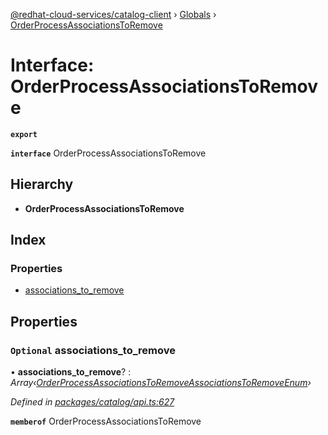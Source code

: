 [@redhat-cloud-services/catalog-client](../README.md) › [Globals](../globals.md) › [OrderProcessAssociationsToRemove](orderprocessassociationstoremove.md)

# Interface: OrderProcessAssociationsToRemove

**`export`** 

**`interface`** OrderProcessAssociationsToRemove

## Hierarchy

* **OrderProcessAssociationsToRemove**

## Index

### Properties

* [associations_to_remove](orderprocessassociationstoremove.md#optional-associations_to_remove)

## Properties

### `Optional` associations_to_remove

• **associations_to_remove**? : *Array‹[OrderProcessAssociationsToRemoveAssociationsToRemoveEnum](../enums/orderprocessassociationstoremoveassociationstoremoveenum.md)›*

*Defined in [packages/catalog/api.ts:627](https://github.com/RedHatInsights/javascript-clients/blob/master/packages/catalog/api.ts#L627)*

**`memberof`** OrderProcessAssociationsToRemove
